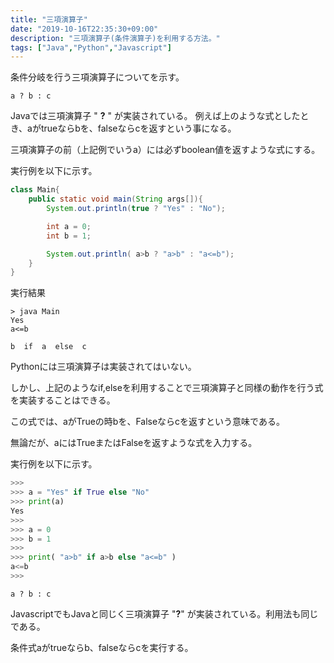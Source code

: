 ```yaml
---
title: "三項演算子"
date: "2019-10-16T22:35:30+09:00"
description: "三項演算子(条件演算子)を利用する方法。"
tags: ["Java","Python","Javascript"]
---
```


条件分岐を行う三項演算子についてを示す。  


<div class="note_content_by_programming_language" id="note_content_Java">

`a ? b : c`    

Javaでは三項演算子 " **?** " が実装されている。 例えば上のような式としたとき、aがtrueならbを、falseならcを返すという事になる。  

三項演算子の前（上記例でいうa）には必ずboolean値を返すような式にする。  

実行例を以下に示す。  

```java
class Main{
    public static void main(String args[]){
        System.out.println(true ? "Yes" : "No");

        int a = 0;
        int b = 1;

        System.out.println( a>b ? "a>b" : "a<=b");
    }
}
```

実行結果

```
> java Main
Yes
a<=b
```

</div>
<div class="note_content_by_programming_language" id="note_content_Python">

`b  if  a  else  c`  

Pythonには三項演算子は実装されてはいない。  

しかし、上記のようなif,elseを利用することで三項演算子と同様の動作を行う式を実装することはできる。  

この式では、aがTrueの時bを、Falseならcを返すという意味である。  

無論だが、aにはTrueまたはFalseを返すような式を入力する。  

実行例を以下に示す。

```python
>>>
>>> a = "Yes" if True else "No"
>>> print(a)
Yes
>>>
>>> a = 0
>>> b = 1
>>> 
>>> print( "a>b" if a>b else "a<=b" ) 
a<=b
>>>
```


</div>
<div class="note_content_by_programming_language" id="note_content_Javascript">

`a ? b : c`    

JavascriptでもJavaと同じく三項演算子 "**?**" が実装されている。利用法も同じである。

条件式aがtrueならb、falseならcを実行する。

</div>

